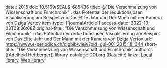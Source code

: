 date:: 2015
doi:: 10.5169/SEALS-685436
title:: @"Die Verschmelzung von Wissenschaft und Filmchronik" : das Potential der reduktionslosen Visualisierung am Beispiel von Das Elfte Jahr und Der Mann mit der Kamera von Dziga Vertov
item-type:: [[journalArticle]]
access-date:: 2022-10-03T08:36:08Z
original-title:: "Die Verschmelzung von Wissenschaft und Filmchronik" : das Potential der reduktionslosen Visualisierung am Beispiel von Das Elfte Jahr und Der Mann mit der Kamera von Dziga Vertov
url:: https://www.e-periodica.ch/digbib/view?pid=gui-001:2015:18::344
short-title:: "Die Verschmelzung von Wissenschaft und Filmchronik"
authors:: [[Adelheid Heftberger]]
library-catalog:: DOI.org (Datacite)
links:: [Local library](zotero://select/groups/2386895/items/E54MUU6Q), [Web library](https://www.zotero.org/groups/2386895/items/E54MUU6Q)
